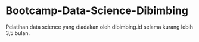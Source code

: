 # Bootcamp-Data-Science-Dibimbing

Pelatihan data science yang diadakan oleh dibimbing.id selama kurang lebih 3,5 bulan.
